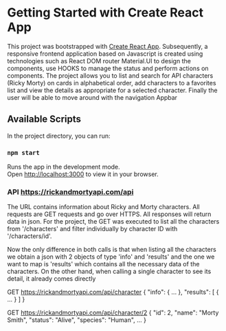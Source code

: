 # Getting Started with Create React App
This project was bootstrapped with [Create React App](https://github.com/facebook/create-react-app).
Subsequently, a responsive frontend application based on Javascript is created using technologies such as React DOM router Material.UI to design the components, use HOOKS to manage the status and perform actions on components. The project allows you to list and search for API characters (Ricky Morty) on cards in alphabetical order, add characters to a favorites list and view the details as appropriate for a selected character. Finally the user will be able to move around with the navigation Appbar

## Available Scripts
In the project directory, you can run:

### `npm start`
Runs the app in the development mode.\
Open [http://localhost:3000](http://localhost:3000) to view it in your browser.

### API https://rickandmortyapi.com/api
The URL contains information about Ricky and Morty characters. All requests are GET requests and go over HTTPS. All responses will return data in json. For the project, the GET was executed to list all the characters from '/characters' and filter individually by character ID with '/characters/id'.

Now the only difference in both calls is that when listing all the characters we obtain a json with 2 objects of type 'info' and 'results' and the one we want to map is 'results' which contains all the necessary data of the characters. On the other hand, when calling a single character to see its detail, it already comes directly

GET https://rickandmortyapi.com/api/character
{
  "info": {
    ...
  },
  "results": [
    {
      ...
    }
  ]
}

GET https://rickandmortyapi.com/api/character/2
{
  "id": 2,
  "name": "Morty Smith",
  "status": "Alive",
  "species": "Human",
  ...
}
